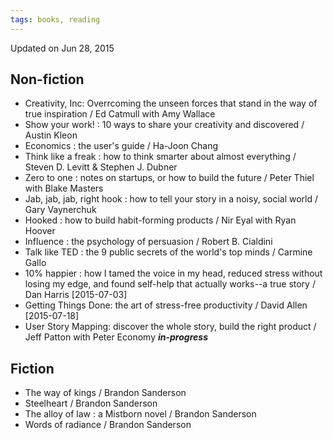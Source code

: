 ```yaml
---
tags: books, reading
---
```


Updated on Jun 28, 2015

## Non-fiction

* Creativity, Inc: Overrcoming the unseen forces that stand in the way of true inspiration / Ed Catmull with Amy Wallace
* Show your work! : 10 ways to share your creativity and discovered / Austin Kleon
* Economics : the user's guide / Ha-Joon Chang
* Think like a freak : how to think smarter about almost everything / Steven D. Levitt & Stephen J. Dubner
* Zero to one : notes on startups, or how to build the future / Peter Thiel with Blake Masters
* Jab, jab, jab, right hook : how to tell your story in a noisy, social world / Gary Vaynerchuk
* Hooked : how to build habit-forming products / Nir Eyal with Ryan Hoover
* Influence : the psychology of persuasion / Robert B. Cialdini
* Talk like TED : the 9 public secrets of the world's top minds / Carmine Gallo
* 10% happier : how I tamed the voice in my head, reduced stress without losing my edge, and found self-help that actually works--a true story / Dan Harris [2015-07-03]
* Getting Things Done: the art of stress-free productivity / David Allen [2015-07-18]
* User Story Mapping: discover the whole story, build the right product / Jeff Patton with Peter Economy **_in-progress_**

## Fiction

* The way of kings / Brandon Sanderson
* Steelheart / Brandon Sanderson
* The alloy of law : a Mistborn novel / Brandon Sanderson
* Words of radiance / Brandon Sanderson

